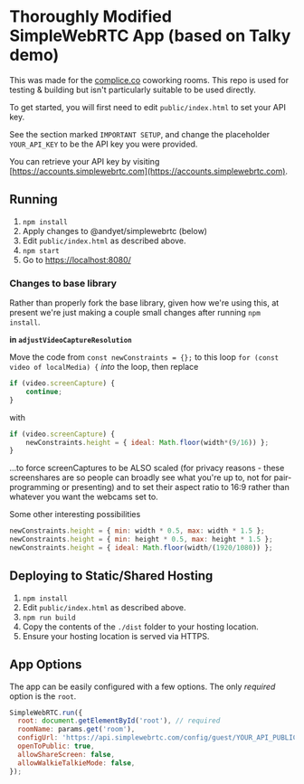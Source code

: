 # Thoroughly Modified SimpleWebRTC App (based on Talky demo)

This was made for the [complice.co](https://complice.co) coworking rooms. This repo is used for testing & building but isn't particularly suitable to be used directly.

To get started, you will first need to edit `public/index.html` to set your API key.

See the section marked `IMPORTANT SETUP`, and change the placeholder `YOUR_API_KEY` to be the API key you were provided.

You can retrieve your API key by visiting [https://accounts.simplewebrtc.com](https://accounts.simplewebrtc.com).

## Running

1. `npm install`
2. Apply changes to @andyet/simplewebrtc (below)
3. Edit `public/index.html` as described above.
4. `npm start`
5. Go to [https://localhost:8080/](https://localhost:8080)

### Changes to base library

Rather than properly fork the base library, given how we're using this, at present we're just making a couple small changes after running `npm install`.

**in `adjustVideoCaptureResolution`**

Move the code from `const newConstraints = {};` to this loop `for (const video of localMedia) {` *into* the loop, then replace

```javascript
if (video.screenCapture) {
    continue;
}
```

with

```javascript
if (video.screenCapture) {
    newConstraints.height = { ideal: Math.floor(width*(9/16)) };
}
```

...to force screenCaptures to be ALSO scaled (for privacy reasons - these screenshares are so people can broadly see what you're up to, not for pair-programming or presenting) and to set their aspect ratio to 16:9 rather than whatever you want the webcams set to.

Some other interesting possibilities

```javascript
newConstraints.height = { min: width * 0.5, max: width * 1.5 };
newConstraints.height = { min: height * 0.5, max: height * 1.5 };
newConstraints.height = { ideal: Math.floor(width/(1920/1080)) };
```

## Deploying to Static/Shared Hosting

1. `npm install`
2. Edit `public/index.html` as described above.
3. `npm run build`
4. Copy the contents of the `./dist` folder to your hosting location.
5. Ensure your hosting location is served via HTTPS.


## App Options

The app can be easily configured with a few options. The only *required* option is the `root`.

```javascript
SimpleWebRTC.run({
  root: document.getElementById('root'), // required
  roomName: params.get('room'),
  configUrl: 'https://api.simplewebrtc.com/config/guest/YOUR_API_PUBLIC_KEY',
  openToPublic: true,
  allowShareScreen: false,
  allowWalkieTalkieMode: false,
});
```
